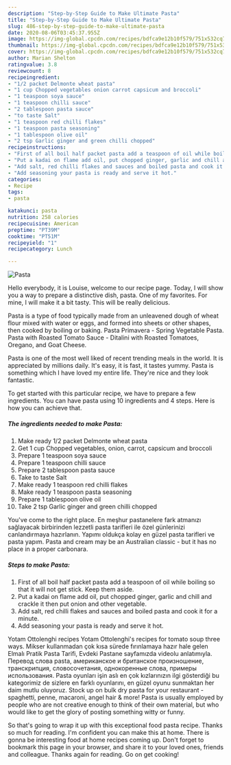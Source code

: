 ```yaml
---
description: "Step-by-Step Guide to Make Ultimate Pasta"
title: "Step-by-Step Guide to Make Ultimate Pasta"
slug: 486-step-by-step-guide-to-make-ultimate-pasta
date: 2020-08-06T03:45:37.955Z
image: https://img-global.cpcdn.com/recipes/bdfca9e12b10f579/751x532cq70/pasta-recipe-main-photo.jpg
thumbnail: https://img-global.cpcdn.com/recipes/bdfca9e12b10f579/751x532cq70/pasta-recipe-main-photo.jpg
cover: https://img-global.cpcdn.com/recipes/bdfca9e12b10f579/751x532cq70/pasta-recipe-main-photo.jpg
author: Marian Shelton
ratingvalue: 3.8
reviewcount: 8
recipeingredient:
- "1/2 packet Delmonte wheat pasta"
- "1 cup Chopped vegetables onion carrot capsicum and broccoli"
- "1 teaspoon soya sauce"
- "1 teaspoon chilli sauce"
- "2 tablespoon pasta sauce"
- "to taste Salt"
- "1 teaspoon red chilli flakes"
- "1 teaspoon pasta seasoning"
- "1 tablespoon olive oil"
- "2 tsp Garlic ginger and green chilli chopped"
recipeinstructions:
- "First of all boil half packet pasta add a teaspoon of oil while boiling so that it will not get stick. Keep them aside."
- "Put a kadai on flame add oil, put chopped ginger, garlic and chill and crackle it then put onion and other vegetable."
- "Add salt, red chilli flakes and sauces and boiled pasta and cook it for a minute."
- "Add seasoning your pasta is ready and serve it hot."
categories:
- Recipe
tags:
- pasta

katakunci: pasta 
nutrition: 258 calories
recipecuisine: American
preptime: "PT39M"
cooktime: "PT51M"
recipeyield: "1"
recipecategory: Lunch

---
```



![Pasta](https://img-global.cpcdn.com/recipes/bdfca9e12b10f579/751x532cq70/pasta-recipe-main-photo.jpg)

Hello everybody, it is Louise, welcome to our recipe page. Today, I will show you a way to prepare a distinctive dish, pasta. One of my favorites. For mine, I will make it a bit tasty. This will be really delicious.

Pasta is a type of food typically made from an unleavened dough of wheat flour mixed with water or eggs, and formed into sheets or other shapes, then cooked by boiling or baking. Pasta Primavera - Spring Vegetable Pasta. Pasta with Roasted Tomato Sauce - Ditalini with Roasted Tomatoes, Oregano, and Goat Cheese.

Pasta is one of the most well liked of recent trending meals in the world. It is appreciated by millions daily. It's easy, it is fast, it tastes yummy. Pasta is something which I have loved my entire life. They're nice and they look fantastic.


To get started with this particular recipe, we have to prepare a few ingredients. You can have pasta using 10 ingredients and 4 steps. Here is how you can achieve that.

<!--inarticleads1-->

##### The ingredients needed to make Pasta:

1. Make ready 1/2 packet Delmonte wheat pasta
1. Get 1 cup Chopped vegetables, onion, carrot, capsicum and broccoli
1. Prepare 1 teaspoon soya sauce
1. Prepare 1 teaspoon chilli sauce
1. Prepare 2 tablespoon pasta sauce
1. Take to taste Salt
1. Make ready 1 teaspoon red chilli flakes
1. Make ready 1 teaspoon pasta seasoning
1. Prepare 1 tablespoon olive oil
1. Take 2 tsp Garlic ginger and green chilli chopped


You&#39;ve come to the right place. En meşhur pastanelere fark atmanızı sağlayacak birbirinden lezzetli pasta tarifleri ile özel günlerinizi canlandırmaya hazırlanın. Yapımı oldukça kolay en güzel pasta tarifleri ve pasta yapım. Pasta and cream may be an Australian classic - but it has no place in a proper carbonara. 

<!--inarticleads2-->

##### Steps to make Pasta:

1. First of all boil half packet pasta add a teaspoon of oil while boiling so that it will not get stick. Keep them aside.
1. Put a kadai on flame add oil, put chopped ginger, garlic and chill and crackle it then put onion and other vegetable.
1. Add salt, red chilli flakes and sauces and boiled pasta and cook it for a minute.
1. Add seasoning your pasta is ready and serve it hot.


Yotam Ottolenghi recipes Yotam Ottolenghi&#39;s recipes for tomato soup three ways. Mikser kullanmadan çok kısa sürede fırınlamaya hazır hale gelen Elmalı Pratik Pasta Tarifi, Evdeki Pastane sayfamızda videolu anlatımıyla. Перевод слова pasta, американское и британское произношение, транскрипция, словосочетания, однокоренные слова, примеры использования. Pasta oyunları işin aslı en çok kızlarınızın ilgi gösterdiği bu kategorimiz de sizlere en farklı oyunlarını, en güzel oyunu sunmaktan her daim mutlu oluyoruz. Stock up on bulk dry pasta for your restaurant - spaghetti, penne, macaroni, angel hair &amp; more! Pasta is usually employed by people who are not creative enough to think of their own material, but who would like to get the glory of posting something witty or funny. 

So that's going to wrap it up with this exceptional food pasta recipe. Thanks so much for reading. I'm confident you can make this at home. There is gonna be interesting food at home recipes coming up. Don't forget to bookmark this page in your browser, and share it to your loved ones, friends and colleague. Thanks again for reading. Go on get cooking!
